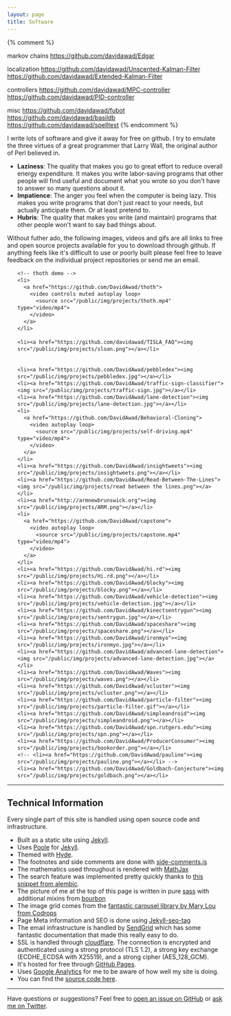 ```yaml
---
layout: page
title: Software
---
```


{% comment %}
<!-- TODO add the following projects and images -->
markov chains
https://github.com/davidawad/Edgar

localization
https://github.com/davidawad/Unscented-Kalman-Filter
https://github.com/davidawad/Extended-Kalman-Filter

controllers
https://github.com/davidawad/MPC-controller
https://github.com/davidawad/PID-controller

misc
https://github.com/davidawad/fubot
https://github.com/davidawad/basildb
https://github.com/davidawad/spelltest
{% endcomment %}


I write lots of software and give it away for free on github. I try to emulate the three virtues of a great programmer that Larry Wall, the original author of Perl believed in.

- **Laziness**: The quality that makes you go to great effort to reduce overall energy expenditure. It makes you write labor-saving programs that other people will find useful and document what you wrote so you don't have to answer so many questions about it.
- **Impatience**: The anger you feel when the computer is being lazy. This makes you write programs that don't just react to your needs, but actually anticipate them. Or at least pretend to.
- **Hubris**: The quality that makes you write (and maintain) programs that other people won't want to say bad things about.


Without futher ado, the following images, videos and gifs are all links to free and open source projects available for you to download through github. If anything feels like it's difficult to use or poorly built please feel free to leave feedback on the individual project repositories or send me an email.


<!-- PORTFOLIO SECTION TODO automate this somehow at some point in the future -->
<ul class="grid effect-2" id="grid">

    <!-- thoth demo -->
    <li>
      <a href="https://github.com/DavidAwad/thoth">
        <video controls muted autoplay loop>
          <source src="/public/img/projects/thoth.mp4" type="video/mp4">
        </video>
      </a>
    </li>

    <li><a href="https://github.com/davidawad/TISLA_FAQ"><img src="/public/img/projects/sloan.png"></a></li>


    <li><a href="https://github.com/DavidAwad/pebbledex"><img src="/public/img/projects/pebbledex.jpg"></a></li>
    <li><a href="https://github.com/DavidAwad/traffic-sign-classifier"><img src="/public/img/projects/traffic-sign.jpg"></a></li>
    <li><a href="https://github.com/DavidAwad/lane-detection"><img src="/public/img/projects/lane-detection.jpg"></a></li>
    <li>
      <a href="https://github.com/DavidAwad/Behavioral-Cloning">
        <video autoplay loop>
          <source src="/public/img/projects/self-driving.mp4" type="video/mp4">
        </video>
      </a>
    </li>
    <li><a href="https://github.com/DavidAwad/insightweets"><img src="/public/img/projects/insightweets.png"></a></li>
    <li><a href="https://github.com/DavidAwad/Read-Between-The-Lines"><img src="/public/img/projects/read between the lines.png"></a></li>
    <li><a href="http://armnewbrunswick.org"><img src="/public/img/projects/ARM.png"></a></li>
    <li>
      <a href="https://github.com/DavidAwad/capstone">
        <video autoplay loop>
          <source src="/public/img/projects/capstone.mp4" type="video/mp4">
        </video>
      </a>
    </li>
    <li><a href="https://github.com/DavidAwad/hi.rd"><img src="/public/img/projects/Hi.rd.png"></a></li>
    <li><a href="https://github.com/DavidAwad/blocky"><img src="/public/img/projects/blocky.png"></a></li>
    <li><a href="https://github.com/DavidAwad/vehicle-detection"><img src="/public/img/projects/vehicle-detection.jpg"></a></li>
    <li><a href="https://github.com/DavidAwad/kinectsentrygun"><img src="/public/img/projects/sentrygun.jpg"></a></li>
    <li><a href="https://github.com/DavidAwad/spaceshare"><img src="/public/img/projects/spaceshare.png"></a></li>
    <li><a href="https://github.com/DavidAwad/ironmyo"><img src="/public/img/projects/ironmyo.jpg"></a></li>
    <li><a href="https://github.com/DavidAwad/advanced-lane-detection"><img src="/public/img/projects/advanced-lane-detection.jpg"></a></li>
    <li><a href="https://github.com/DavidAwad/Waves"><img src="/public/img/projects/waves.png"></a></li>
    <li><a href="https://github.com/DavidAwad/vcluster"><img src="/public/img/projects/vcluster.png"></a></li>
    <li><a href="https://github.com/DavidAwad/particle-filter"><img src="/public/img/projects/particle-filter.gif"></a></li>
    <li><a href="https://github.com/DavidAwad/simpleandroid"><img src="/public/img/projects/simpleandroid.png"></a></li>
    <li><a href="https://github.com/DavidAwad/spn.rutgers.edu"><img src="/public/img/projects/spn.png"></a></li>
    <li><a href="https://github.com/DavidAwad/ProducerConsumer"><img src="/public/img/projects/bookorder.png"></a></li>
    <!-- <li><a href="https://github.com/DavidAwad/pauline"><img src="/public/img/projects/pauline.png"></a></li> -->
    <li><a href="https://github.com/DavidAwad/Goldbach-Conjecture"><img src="/public/img/projects/goldbach.png"></a></li>
</ul>



---

## Technical Information

Every single part of this site is handled using open source code and infrastructure.

* Built as a static site using [Jekyll](http://jekyllrb.com).
* Uses [Poole](http://getpoole.com) for [Jekyll](http://jekyllrb.com).
* Themed with [Hyde](https://github.com/poole/hyde).
* The footnotes and side comments are done with [side-comments.js](https://github.com/aroc/side-comments)
* The mathematics used throughout is rendered with [MathJax](https://www.mathjax.org/)
* The search feature was implemented pretty quickly thanks to [this snippet from alembic](https://github.com/daviddarnes/alembic/blob/master/_includes/site-search.html#L14-L56).
* The picture of me at the top of this page is written in pure [sass](http://sass-lang.com/) with additional mixins from [bourbon](http://bourbon.io/)
* The image grid comes from the [fantastic carousel library by Mary Lou from Codrops](https://tympanus.net/codrops/2013/07/02/loading-effects-for-grid-items-with-css-animations/)
* Page Meta information and SEO is done using [Jekyll-seo-tag](https://github.com/jekyll/jekyll-seo-tag)
* The email infrastructure is handled by [SendGrid](http://sendgrid.com) which has some fantastic documentation that made this really easy to do.
* SSL is handled through [cloudflare](cloudflare.com). The connection is encrypted and authenticated using a strong protocol (TLS 1.2), a strong key exchange (ECDHE_ECDSA with X25519), and a strong cipher (AES_128_GCM).
* It's hosted for free through [GitHub Pages](https://pages.github.com).
* Uses [Google Analytics](https://analytics.google.com) for me to be aware of how well my site is doing.
* You can find the [source code here](github.com/davidawad/davidawad.github.io).

---

Have questions or suggestions? Feel free to [open an issue on GitHub](https://github.com/davidawad/davidawad.github.io/issues/new) or [ask me on Twitter](https://twitter.com/_davidawad).





<!-- scripts for image carousel -->
<script type="text/javascript" src="/public/js/masonry.pkgd.min.js"></script>
<script type="text/javascript" src="/public/js/imagesloaded.js"></script>
<script type="text/javascript" src="/public/js/classie.js"></script>
<script type="text/javascript" src="/public/js/AnimOnScroll.js"></script>
<script type="text/javascript" src="/public/js/modernizr.custom.js"></script>

<script>
  new AnimOnScroll( document.getElementById('grid'), {
      minDuration : 0.4,
      maxDuration : 0.7,
      viewportFactor : 0.2
  } );
</script>
